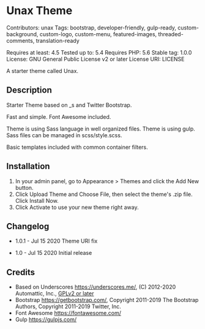 # Unax Theme

Contributors: unax
Tags: bootstrap, developer-friendly, gulp-ready, custom-background, custom-logo, custom-menu, featured-images, threaded-comments, translation-ready

Requires at least: 4.5
Tested up to: 5.4
Requires PHP: 5.6
Stable tag: 1.0.0
License: GNU General Public License v2 or later
License URI: LICENSE

A starter theme called Unax.

## Description

Starter Theme based on _s and Twitter Bootstrap.

Fast and simple. Font Awesome included.

Theme is using Sass language in well organized files. Theme is using gulp. Sass files can be managed in scss/style.scss.

Basic templates included with common container filters.

## Installation

1. In your admin panel, go to Appearance > Themes and click the Add New button.
2. Click Upload Theme and Choose File, then select the theme's .zip file. Click Install Now.
3. Click Activate to use your new theme right away.

## Changelog

* 1.0.1 - Jul 15 2020
  Theme URI fix

* 1.0 - Jul 15 2020
  Initial release

## Credits ##

* Based on Underscores https://underscores.me/, (C) 2012-2020 Automattic, Inc., [GPLv2 or later](https://www.gnu.org/licenses/gpl-2.0.html)
* Bootstrap https://getbootstrap.com/, Copyright 2011-2019 The Bootstrap Authors, Copyright 2011-2019 Twitter, Inc.
* Font Awesome https://fontawesome.com/
* Gulp https://gulpjs.com/

